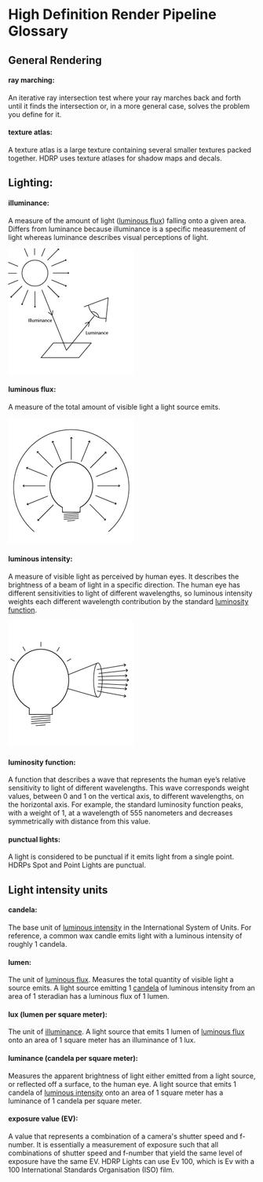 # High Definition Render Pipeline Glossary

## General Rendering

<a name="RayMarching"></a>
#### ray marching:
An iterative ray intersection test where your ray marches back and forth until it finds the intersection or, in a more general case, solves the problem you define for it.

<a name="TextureAtlas"></a>
#### texture atlas:

A texture atlas is a large texture containing several smaller textures packed together. HDRP uses texture atlases for shadow maps and decals.

## Lighting:

<a name="Illuminance"></a>
#### illuminance:

A measure of the amount of light ([luminous flux](#LuminousFlux)) falling onto a given area. Differs from luminance because illuminance is a specific measurement of light whereas luminance describes visual perceptions of light.

![](Images/GlossaryLighting3.png)


<a name="LuminousFlux"></a>
#### luminous flux:
A measure of the total amount of visible light a light source emits.

![Luminous flux](Images/GlossaryLighting1.png)

<a name="LuminousIntensity"></a>
#### luminous intensity:
A measure of visible light as perceived by human eyes. It describes the brightness of a beam of light in a specific direction. The human eye has different sensitivities to light of different wavelengths, so luminous intensity weights each different wavelength contribution by the standard [luminosity function](#LuminosityFunction).

![Luminous intensity](Images/GlossaryLighting2.png)

<a name="LuminosityFunction"></a>
#### luminosity function:
A function that describes a wave that represents the human eye’s relative sensitivity to light of different wavelengths. This wave corresponds weight values, between 0 and 1 on the vertical axis, to different wavelengths, on the horizontal axis. For example, the standard luminosity function peaks, with a weight of 1, at a wavelength of 555 nanometers and decreases symmetrically with distance from this value.


<a name="PunctualLight"></a>
#### punctual lights: 
A light is considered to be punctual if it emits light from a single point. HDRPs Spot and Point Lights are punctual.




## Light intensity units

<a name="Candela"></a>
#### candela:
The base unit of [luminous intensity](#LuminousIntensity) in the International System of Units. For reference, a common wax candle emits light with a luminous intensity of roughly 1 candela.

<a name="Lumen"></a>
#### lumen:
The unit of [luminous flux](#LuminousFlux). Measures the total quantity of visible light a source emits. A light source emitting 1 [candela](#Candela) of luminous intensity from an area of 1 steradian has a luminous flux of 1 lumen.

<a name="Lux"></a>
#### lux (lumen per square meter):

The unit of [illuminance](#Illuminance). A light source that emits 1 lumen of [luminous flux](#LuminousFlux) onto an area of 1 square meter has an illuminance of 1 lux.

<a name="Luminance"></a>
#### luminance (candela per square meter):

Measures the apparent brightness of light either emitted from a light source, or reflected off a surface, to the human eye. A light source that emits 1 candela of [luminous intensity](#LuminousIntensity) onto an area of 1 square meter has a luminance of 1 candela per square meter.

<a name="EV"></a>
#### exposure value (EV):

A value that represents a combination of a camera's shutter speed and f-number. It is essentially a measurement of exposure such that all combinations of shutter speed and f-number that yield the same level of exposure have the same EV. HDRP Lights can use Ev 100, which is Ev with a 100 International Standards Organisation (ISO) film.




